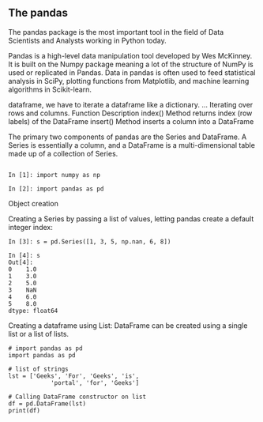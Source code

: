 ## The pandas

The pandas package is the most important tool in the field of Data Scientists and Analysts working in Python today.

Pandas is a high-level data manipulation tool developed by Wes McKinney. It is built on the Numpy package meaning a lot of the structure of NumPy is used or replicated in Pandas. Data in pandas is often used to feed statistical analysis in SciPy, plotting functions from Matplotlib, and machine learning algorithms in Scikit-learn.


 dataframe, we have to iterate a dataframe like a dictionary.
...
Iterating over rows and columns.
Function	 Description
index()	   Method returns index (row labels) of the DataFrame
insert()	 Method inserts a column into a DataFrame

The primary two components of pandas are the Series and DataFrame. A Series is essentially a column, and a DataFrame is a multi-dimensional table made up of a collection of Series.
```

In [1]: import numpy as np

In [2]: import pandas as pd
```


Object creation

Creating a Series by passing a list of values, letting pandas create a default integer index:
```
In [3]: s = pd.Series([1, 3, 5, np.nan, 6, 8])

In [4]: s
Out[4]: 
0    1.0
1    3.0
2    5.0
3    NaN
4    6.0
5    8.0
dtype: float64
```

Creating a dataframe using List: DataFrame can be created using a single list or a list of lists.
```
# import pandas as pd
import pandas as pd
 
# list of strings
lst = ['Geeks', 'For', 'Geeks', 'is', 
            'portal', 'for', 'Geeks']
 
# Calling DataFrame constructor on list
df = pd.DataFrame(lst)
print(df)
```
